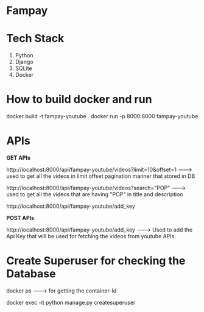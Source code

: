 # Fampay
# Tech Stack
1. Python 
2. Django 
3. SQLite
4. Docker

# How to build docker and run
docker build -t fampay-youtube .
docker run -p 8000:8000 fampay-youtube

# APIs 

**GET APIs**

http://localhost:8000/api/fampay-youtube/videos?limit=10&offset=1 ---> used to get all the videos in limit offset pagination manner that stored in DB

http://localhost:8000/api/fampay-youtube/videos?search="POP"      ---> used to get all the videos that are having "POP" in title and description

http://localhost:8000/api/fampay-youtube/add_key

**POST APIs**

http://localhost:8000/api/fampay-youtube/add_key ---> Used to add the Api Key that will be used for fetching the videos from youtube APIs.

# Create Superuser for checking the Database

docker ps ---> for getting the container-Id

docker exec -it <container-id> python manage.py createsuperuser
  
  
  

